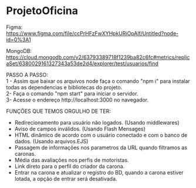 # ProjetoOficina
 
Figma: <br>
https://www.figma.com/file/ccPrHFzFwXYHpkURiOpAlf/Untitled?node-id=0%3A1

MongoDB: <br>
https://cloud.mongodb.com/v2/63793389718f1239ba82c6fc#metrics/replicaSet/6380029161327343a53de2d4/explorer/test/usuarios/find

PASSO A PASSO:<br> 
 1 - Assim que baixar os arquivos node faça o comando "npm i" para instalar todas as dependencias e bibliotecas do projeto.<br>
 2- Faça o comando "npm start" para iniciar o servidor.<br>
 3- Acesse o endereço http://localhost:3000 no navegador.
 
 FUNÇÕES QUE TEMOS ORGULHO DE TER:<br>
 - Redirecionamento para usuário não logados. (Usando middlewares)<br>
 - Aviso de campos inválidos. (Usando Flash Mensages)<br>
 - HTML dinâmico de acordo com o usuário conectado e com o banco de dados. (Usando arquivos.EJS)<br>
 - Passagem de informações nos parametros da URL quando filtramos as caronas.<br>
 - Média das avaliações nos perfis de motoristas.<br>
 - Link direto para o perfil do criador da carona.<br>
 - Entrar na carona e atualizar o registro do BD, quando a carona estiver lotada, a opção de entrar será desativada.<br>
 
